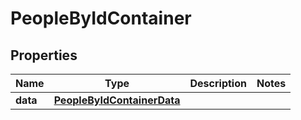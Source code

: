 

# PeopleByIdContainer


## Properties

| Name | Type | Description | Notes |
|------------ | ------------- | ------------- | -------------|
|**data** | [**PeopleByIdContainerData**](PeopleByIdContainerData.md) |  |  |



